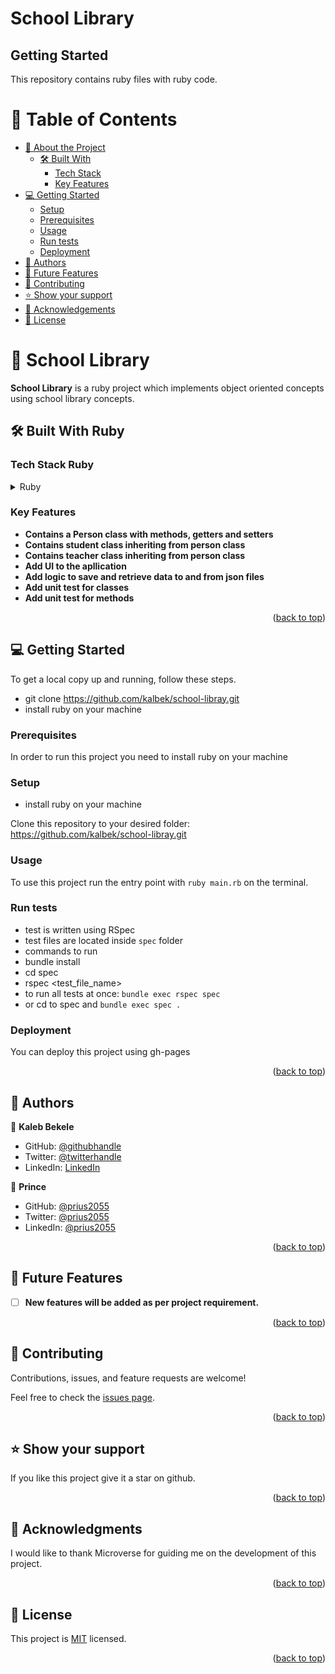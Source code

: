 # School Library

## Getting Started

This repository contains ruby files with ruby code.

# 📗 Table of Contents

- [📖 About the Project](#about-project)
  - [🛠 Built With](#built-with)
    - [Tech Stack](#tech-stack)
    - [Key Features](#key-features)
- [💻 Getting Started](#getting-started)
  - [Setup](#setup)
  - [Prerequisites](#prerequisites)
  - [Usage](#usage)
  - [Run tests](#run-tests)
  - [Deployment](#triangular_flag_on_post-deployment)
- [👥 Authors](#authors)
- [🔭 Future Features](#future-features)
- [🤝 Contributing](#contributing)
- [⭐️ Show your support](#support)
- [🙏 Acknowledgements](#acknowledgements)
- [📝 License](#license)

# 📖 School Library <a name="about-project"></a>

**School Library** is a ruby project which implements object oriented concepts using school library concepts.

## 🛠 Built With <a name="built-with">Ruby</a>

### Tech Stack <a name="tech-stack">Ruby</a>

<details>
<summary>Ruby</summary>
  <ul>
    <li><a href="https://www.ruby-lang.org/en/">Ruby</a></li>
  </ul>
</details>

<!-- Features -->

### Key Features <a name="key-features"></a>

- **Contains a Person class with methods, getters and setters**
- **Contains student class inheriting from person class**
- **Contains teacher class inheriting from person class**
- **Add UI to the apllication**
- **Add logic to save and retrieve data to and from json files**
- **Add unit test for classes**
- **Add unit test for methods**

<p align="right">(<a href="#readme-top">back to top</a>)</p>

<!-- GETTING STARTED -->

## 💻 Getting Started <a name="getting-started"></a>

To get a local copy up and running, follow these steps.

- git clone https://github.com/kalbek/school-libray.git
- install ruby on your machine
 

### Prerequisites

In order to run this project you need to install ruby on your machine

### Setup

- install ruby on your machine

Clone this repository to your desired folder: https://github.com/kalbek/school-libray.git
 

### Usage

To use this project run the entry point with `ruby main.rb` on the terminal.

### Run tests

- test is written using RSpec
- test files are located inside `spec` folder
- commands to run
 - bundle install
 - cd spec
 - rspec <test_file_name>
- to run all tests at once: `bundle exec rspec spec` 
- or cd to spec and `bundle exec spec .`

### Deployment

You can deploy this project using gh-pages

<p align="right">(<a href="#readme-top">back to top</a>)</p>

## 👥 Authors <a name="authors"></a>

👤 **Kaleb Bekele**

- GitHub: [@githubhandle](https://github.com/kalbek)
- Twitter: [@twitterhandle](https://twitter.com/knuramo)
- LinkedIn: [LinkedIn](https://www.linkedin.com/in/kaleb-nuramo/)

 👤 **Prince**
 
 - GitHub: [@prius2055](https://github.com/prius2055)
 - Twitter: [@prius2055](https://www.twitter.com/prius2055)
 - LinkedIn: [@prius2055](https://www.linkedin.com/in/princenwuke)

<p align="right">(<a href="#readme-top">back to top</a>)</p>

<!-- FUTURE FEATURES -->

## 🔭 Future Features <a name="future-features"></a>

- [ ] **New features will be added as per project requirement.**

<p align="right">(<a href="#readme-top">back to top</a>)</p>

<!-- CONTRIBUTING -->

## 🤝 Contributing <a name="contributing"></a>

Contributions, issues, and feature requests are welcome!

Feel free to check the [issues page](../../issues/).

<p align="right">(<a href="#readme-top">back to top</a>)</p>

<!-- SUPPORT -->

## ⭐️ Show your support <a name="support"></a>

If you like this project give it a star on github.

<p align="right">(<a href="#readme-top">back to top</a>)</p>

<!-- ACKNOWLEDGEMENTS -->

## 🙏 Acknowledgments <a name="acknowledgements"></a>

I would like to thank Microverse for guiding me on the development of this project.

<p align="right">(<a href="#readme-top">back to top</a>)</p>

<!-- LICENSE -->

## 📝 License <a name="license"></a>

This project is [MIT](./LICENSE.MD) licensed.

<p align="right">(<a href="#readme-top">back to top</a>)</p>
